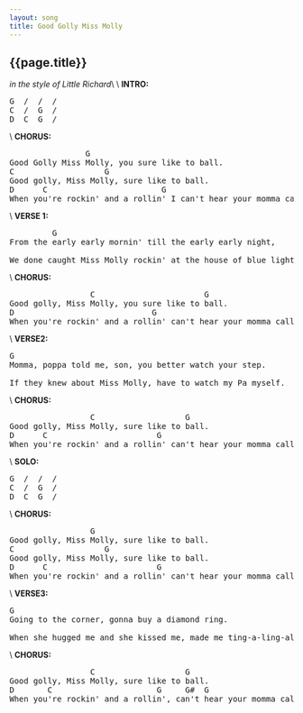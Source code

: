 ```yaml
---
layout: song
title: Good Golly Miss Molly
---
```

## {{page.title}}
*in the style of Little Richard*\\
\\
**INTRO:**
<pre>
G  /  /  /
C  /  G  /
D  C  G  /
</pre>
\\
**CHORUS:**
<pre>
                G
Good Golly Miss Molly, you sure like to ball.             
C                   G
Good golly, Miss Molly, sure like to ball.                       
D      C                        G
When you're rockin' and a rollin' I can't hear your momma call 
</pre>
\\
**VERSE 1:**
<pre>
         G
From the early early mornin' till the early early night, 

We done caught Miss Molly rockin' at the house of blue light.
</pre>
\\
**CHORUS:**
<pre>
                 C                       G
Good golly, Miss Molly, you sure like to ball.                         
D                             G
When you're rockin' and a rollin' can't hear your momma call 
</pre>
\\
**VERSE2:**
<pre>
G
Momma, poppa told me, son, you better watch your step.
 
If they knew about Miss Molly, have to watch my Pa myself.
</pre>
\\
**CHORUS:**
<pre>
                 C                   G
Good golly, Miss Molly, sure like to ball.                          
D      C                       G
When you're rockin' and a rollin' can't hear your momma call. 
</pre>
\\
**SOLO:**
<pre>
G  /  /  /
C  /  G  /
D  C  G  /
</pre>
\\
**CHORUS:**
<pre>
                 G
Good golly, Miss Molly, sure like to ball.         
C                   G
Good golly, Miss Molly, sure like to ball.                  
D      C                       G
When you're rockin' and a rollin' can't hear your momma call. 
</pre>
\\
**VERSE3:**
<pre>
G
Going to the corner, gonna buy a diamond ring.
 
When she hugged me and she kissed me, made me ting-a-ling-aling.
</pre>
\\
**CHORUS:**
<pre>
                 C                   G
Good golly, Miss Molly, sure like to ball.                          
D       C                      G     G#  G
When you're rockin' and a rollin', can't hear your momma call.
</pre>
